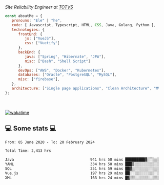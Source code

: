 <p><em>Site Reliability Engineer at <a href="https://www.totvs.com/">TOTVS</a></br>
</em></p>


```javascript
const aboutMe = {
   pronouns: "Ele" | "he",
   code: [ Javascript, Typescript, HTML, CSS, Java, Golang, Python ],
   technologies: {
      frontEnd: {
         js: ["VueJS"],
         css: ["Vuetify"]
      },
      backEnd: {
         java: ["Spring", "Hibernate", "JPA"],
         misc: ["Bash", "Shell Script"]
      },
      devOps: ["AWS", "Docker", "Kubernetes"],
      databases: ["Oracle", "PostgreSQL", "MySQL"],
      misc: ["firebase"],
   },
   architecture: ["Single page applications", "Clean Architecture", "MVC", "Microservices"],
};
```
</br></br>
[![wakatime](https://wakatime.com/badge/user/a3a8ed06-d304-4d6b-bc86-4adc418cdea7.svg)](https://wakatime.com/@a3a8ed06-d304-4d6b-bc86-4adc418cdea7)
<h2>💻 Some stats 💻</h2>

<!--START_SECTION:waka-->

```txt
From: 05 June 2020 - To: 20 February 2024

Total Time: 2,413 hrs

Java                                   941 hrs 50 mins █████████▓░░░░░░░░░░░░░░░   39.03 %
YAML                                   334 hrs 50 mins ███▒░░░░░░░░░░░░░░░░░░░░░   13.88 %
SQL                                    251 hrs 59 mins ██▓░░░░░░░░░░░░░░░░░░░░░░   10.44 %
Vue.js                                 197 hrs 29 mins ██░░░░░░░░░░░░░░░░░░░░░░░   08.18 %
XML                                    163 hrs 24 mins █▓░░░░░░░░░░░░░░░░░░░░░░░   06.77 %
```

<!--END_SECTION:waka-->
